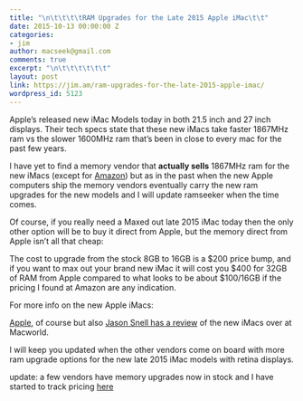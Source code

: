 ```yaml
---
title: "\n\t\t\t\tRAM Upgrades for the Late 2015 Apple iMac\t\t"
date: 2015-10-13 00:00:00 Z
categories:
- jim
author: macseek@gmail.com
comments: true
excerpt: "\n\t\t\t\t\t\t"
layout: post
link: https://jim.am/ram-upgrades-for-the-late-2015-apple-imac/
wordpress_id: 5123
---
```


Apple’s released new iMac Models today in both 21.5 inch and 27 inch displays. Their tech specs state that these new iMacs take faster 1867MHz ram vs the slower 1600MHz ram that’s been in close to every mac for the past few years.




I have yet to find a memory vendor that **actually sells** 1867MHz ram for the new iMacs (except for [Amazon](http://amzn.to/1Nb8MmO)) but as in the past when the new Apple computers ship the memory vendors eventually carry the new ram upgrades for the new models and I will update ramseeker when the time comes.




Of course, if you really need a Maxed out late 2015 iMac today then the only other option will be to buy it direct from Apple, but the memory direct from Apple isn’t all that cheap:




The cost to upgrade from the stock 8GB to 16GB is a $200 price bump, and if you want to max out your brand new iMac it will cost you $400 for 32GB of RAM from Apple compared to what looks to be about $100/16GB if the pricing I found at Amazon are any indication.




For more info on the new Apple iMacs:




[Apple](http://www.apple.com/imac/), of course but also [Jason Snell has a review](http://www.macworld.com/article/2991920/hardware/imac-with-4k-retina-display-review-a-high-resolution-desktop-mac-for-the-masses.html) of the new iMacs over at Macworld.




I will keep you updated when the other vendors come on board with more ram upgrade options for the new late 2015 iMac models with retina displays.




update: a few vendors have memory upgrades now in stock and I have started to track pricing [here](http://www.jim.am/2015/10/27-inch-apple-imac-late-2015-ddr3-1866mhz-memory-upgrade-prices/)


		
